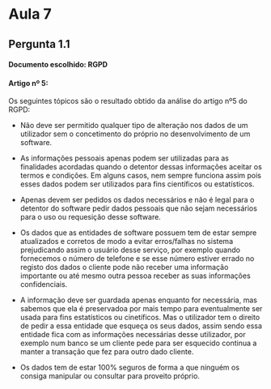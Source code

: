 # Aula 7 

## Pergunta 1.1

#### Documento escolhido: RGPD

#### Artigo nº 5:
Os seguintes tópicos são o resultado obtido da análise do artigo nº5 do RGPD:


* Não deve ser permitido qualquer tipo de alteração nos dados de um utilizador sem o concetimento do próprio no desenvolvimento de um software.

* As informações pessoais apenas podem ser utilizadas para as finalidades acordadas quando o detentor dessas informações aceitar os termos e condições. Em alguns casos, nem sempre funciona assim pois esses dados podem ser utilizados para fins científicos ou 
estatísticos.

* Apenas devem ser pedidos os dados necessários e não é legal para o detentor do software pedir dados pessoais que não sejam necessários para o uso ou requesição desse software.

* Os dados que as entidades de software possuem tem de estar sempre atualizados e corretos de modo a evitar erros/falhas no sistema prejudicando assim o usuário desse serviço, por exemplo quando fornecemos o número de telefone e se esse número estiver errado no registo dos dados o cliente pode não receber uma informação importante ou até mesmo outra pessoa receber as suas informações confidenciais.

* A informação deve ser guardada apenas enquanto for necessária, mas sabemos que ela é preservadoa por mais tempo para eventualmente ser usada para fins estatísticos ou cinetíficos. Mas o utilizador tem o direito de pedir a essa entidade que esqueça os seus dados, assim sendo essa entidade fica com as informações necessárias desse utilizador, por exemplo num banco se um cliente pede para ser esquecido continua a manter a transação que fez para outro dado cliente.

* Os dados tem de estar 100% seguros de forma a que ninguém os consiga manipular ou consultar para proveito próprio.

